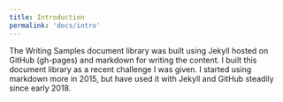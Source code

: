 ```yaml
---
title: Introduction
permalink: 'docs/intro'
---
```


The Writing Samples document library was built using Jekyll hosted on GitHub (gh-pages) and markdown for writing the content. I built this document library as a recent challenge I was given. I started using markdown more in 2015, but have used it with Jekyll and GitHub steadily since early 2018.